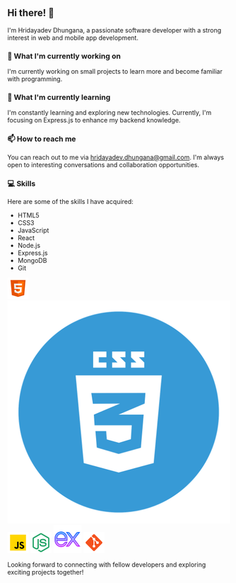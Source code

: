 ## Hi there! 👋

I'm Hridayadev Dhungana, a passionate software developer with a strong interest in web and mobile app development. 

### 🔭 What I'm currently working on

I'm currently working on small projects to learn more and become familiar with programming.

### 🌱 What I'm currently learning

I'm constantly learning and exploring new technologies. Currently, I'm focusing on Express.js to enhance my backend knowledge.


### 📫 How to reach me

You can reach out to me via hridayadev.dhungana@gmail.com. I'm always open to interesting conversations and collaboration opportunities.


### 💻 Skills

Here are some of the skills I have acquired:

- HTML5
- CSS3
- JavaScript
- React
- Node.js
- Express.js
- MongoDB
- Git

![HTML5](html.png)
![CSS3](css.png)
![JavaScript](js.png)
![Node.js](node.png)
![Express.js](express.png)
![Git](git.png)

Looking forward to connecting with fellow developers and exploring exciting projects together!

